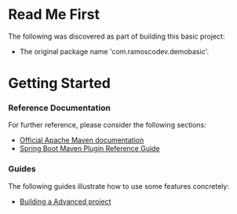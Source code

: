 # Read Me First
The following was discovered as part of building this basic project:

* The original package name 'com.ramoscodev.demobasic'.

# Getting Started

### Reference Documentation
For further reference, please consider the following sections:

* [Official Apache Maven documentation](https://)
* [Spring Boot Maven Plugin Reference Guide](https://.)

### Guides
The following guides illustrate how to use some features concretely:

* [Building a Advanced project](https://)

